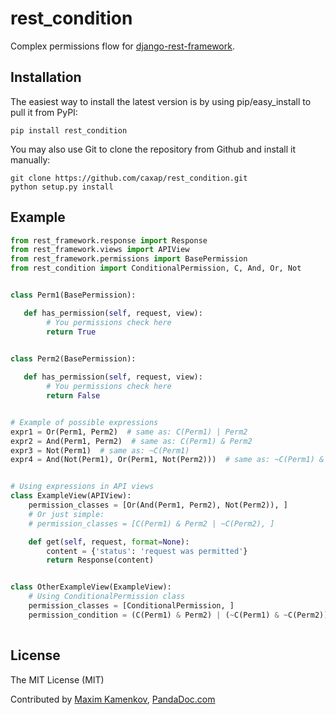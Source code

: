 rest_condition
==============

 Complex permissions flow for [django-rest-framework](http://django-rest-framework.org/).


Installation
------------
The easiest way to install the latest version
is by using pip/easy_install to pull it from PyPI:

    pip install rest_condition

You may also use Git to clone the repository from
Github and install it manually:

    git clone https://github.com/caxap/rest_condition.git
    python setup.py install

Example
-------
```python
from rest_framework.response import Response
from rest_framework.views import APIView
from rest_framework.permissions import BasePermission
from rest_condition import ConditionalPermission, C, And, Or, Not


class Perm1(BasePermission):

   def has_permission(self, request, view):
        # You permissions check here
        return True

       
class Perm2(BasePermission):

   def has_permission(self, request, view):
        # You permissions check here
        return False


# Example of possible expressions
expr1 = Or(Perm1, Perm2)  # same as: C(Perm1) | Perm2 
expr2 = And(Perm1, Perm2)  # same as: C(Perm1) & Perm2
expr3 = Not(Perm1)  # same as: ~C(Perm1)
expr4 = And(Not(Perm1), Or(Perm1, Not(Perm2)))  # same as: ~C(Perm1) & (C(Perm1) | ~C(Perm2))


# Using expressions in API views
class ExampleView(APIView):
    permission_classes = [Or(And(Perm1, Perm2), Not(Perm2)), ]
    # Or just simple:
    # permission_classes = [C(Perm1) & Perm2 | ~C(Perm2), ]

    def get(self, request, format=None):
        content = {'status': 'request was permitted'}
        return Response(content)


class OtherExampleView(ExampleView):
    # Using ConditionalPermission class
    permission_classes = [ConditionalPermission, ]
    permission_condition = (C(Perm1) & Perm2) | (~C(Perm1) & ~C(Perm2))
  
```

License
-------

 The MIT License (MIT)

 Contributed by [Maxim Kamenkov](https://github.com/caxap/), [PandaDoc.com](http://pandadoc.com/)
